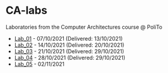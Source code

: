 # CA-labs
Laboratories from the Computer Architectures course @ PoliTo

- [Lab_01](https://github.com/simocosimo/CA-labs/tree/main/lab_01) - 07/10/2021 (Delivered: 13/10/2021)
- [Lab_02](https://github.com/simocosimo/CA-labs/tree/main/lab_02) - 14/10/2021 (Delivered: 20/10/2021)
- [Lab_03](https://github.com/simocosimo/CA-labs/tree/main/lab_03) - 21/10/2021 (Delivered: 29/10/2021)
- [Lab_04](https://github.com/simocosimo/CA-labs/tree/main/lab_04) - 28/10/2021 (Delivered: 29/10/2021)
- [Lab_05](https://github.com/simocosimo/CA-labs/tree/main/lab_05) - 02/11/2021 
